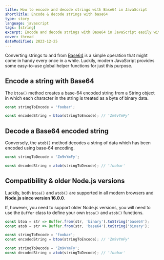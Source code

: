 ```yaml
---
title: How to encode and decode strings with Base64 in JavaScript
shortTitle: Encode & decode strings with base64
type: story
language: javascript
tags: [string]
excerpt: Encode and decode strings with Base64 in JavaScript easily with these code snippets.
cover: thread
dateModified: 2023-12-25
---
```


Converting strings to and from [Base64](https://en.wikipedia.org/wiki/Base64) is a simple operation that might come in handy every once in a while. Luckily, modern JavaScript provides some easy-to-use global helper functions for just this purpose.

## Encode a string with Base64

The `btoa()` method creates a base-64 encoded string from a String object in which each character in the string is treated as a byte of binary data.

```js
const stringToEncode = 'foobar';

const encodedString = btoa(stringToEncode); // 'Zm9vYmFy'
```

## Decode a Base64 encoded string

Conversely, the `atob()` method decodes a string of data which has been encoded using base-64 encoding.

```js
const stringToDecode = 'Zm9vYmFy';

const decodedString = atob(stringToDecode); // 'foobar'
```

## Compatibility & older Node.js versions

Luckily, both `btoa()` and `atob()` are supported in all modern browsers and **Node.js since version 16.0.0**.

If, however, you need to support older Node.js versions, you will need to use the `Buffer` class to define your own `btoa()` and `atob()` functions.

```js
const btoa = str => Buffer.from(str, 'binary').toString('base64');
const atob = str => Buffer.from(str, 'base64').toString('binary');

const stringToEncode = 'foobar';
const encodedString = btoa(stringToEncode); // 'Zm9vYmFy'

const stringToDecode = 'Zm9vYmFy';
const decodedString = atob(stringToDecode); // 'foobar'
```


